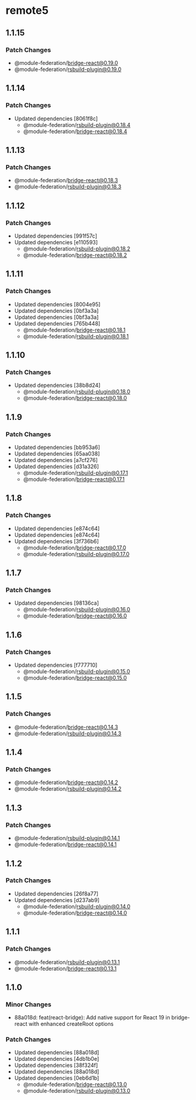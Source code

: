 # remote5

## 1.1.15

### Patch Changes

- @module-federation/bridge-react@0.19.0
- @module-federation/rsbuild-plugin@0.19.0

## 1.1.14

### Patch Changes

- Updated dependencies [8061f8c]
  - @module-federation/rsbuild-plugin@0.18.4
  - @module-federation/bridge-react@0.18.4

## 1.1.13

### Patch Changes

- @module-federation/bridge-react@0.18.3
- @module-federation/rsbuild-plugin@0.18.3

## 1.1.12

### Patch Changes

- Updated dependencies [991f57c]
- Updated dependencies [e110593]
  - @module-federation/rsbuild-plugin@0.18.2
  - @module-federation/bridge-react@0.18.2

## 1.1.11

### Patch Changes

- Updated dependencies [8004e95]
- Updated dependencies [0bf3a3a]
- Updated dependencies [0bf3a3a]
- Updated dependencies [765b448]
  - @module-federation/bridge-react@0.18.1
  - @module-federation/rsbuild-plugin@0.18.1

## 1.1.10

### Patch Changes

- Updated dependencies [38b8d24]
  - @module-federation/rsbuild-plugin@0.18.0
  - @module-federation/bridge-react@0.18.0

## 1.1.9

### Patch Changes

- Updated dependencies [bb953a6]
- Updated dependencies [65aa038]
- Updated dependencies [a7cf276]
- Updated dependencies [d31a326]
  - @module-federation/rsbuild-plugin@0.17.1
  - @module-federation/bridge-react@0.17.1

## 1.1.8

### Patch Changes

- Updated dependencies [e874c64]
- Updated dependencies [e874c64]
- Updated dependencies [3f736b6]
  - @module-federation/bridge-react@0.17.0
  - @module-federation/rsbuild-plugin@0.17.0

## 1.1.7

### Patch Changes

- Updated dependencies [98136ca]
  - @module-federation/rsbuild-plugin@0.16.0
  - @module-federation/bridge-react@0.16.0

## 1.1.6

### Patch Changes

- Updated dependencies [f777710]
  - @module-federation/rsbuild-plugin@0.15.0
  - @module-federation/bridge-react@0.15.0

## 1.1.5

### Patch Changes

- @module-federation/bridge-react@0.14.3
- @module-federation/rsbuild-plugin@0.14.3

## 1.1.4

### Patch Changes

- @module-federation/bridge-react@0.14.2
- @module-federation/rsbuild-plugin@0.14.2

## 1.1.3

### Patch Changes

- @module-federation/rsbuild-plugin@0.14.1
- @module-federation/bridge-react@0.14.1

## 1.1.2

### Patch Changes

- Updated dependencies [26f8a77]
- Updated dependencies [d237ab9]
  - @module-federation/rsbuild-plugin@0.14.0
  - @module-federation/bridge-react@0.14.0

## 1.1.1

### Patch Changes

- @module-federation/rsbuild-plugin@0.13.1
- @module-federation/bridge-react@0.13.1

## 1.1.0

### Minor Changes

- 88a018d: feat(react-bridge): Add native support for React 19 in bridge-react with enhanced createRoot options

### Patch Changes

- Updated dependencies [88a018d]
- Updated dependencies [4db1b0e]
- Updated dependencies [38f324f]
- Updated dependencies [88a018d]
- Updated dependencies [0eb6d1b]
  - @module-federation/bridge-react@0.13.0
  - @module-federation/rsbuild-plugin@0.13.0

